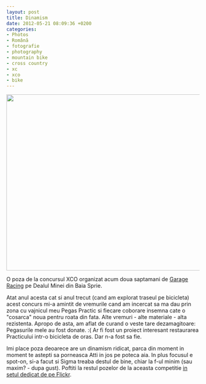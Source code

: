 ```yaml
---
layout: post
title: Dinamism
date: 2012-05-21 08:09:36 +0200
categories:
- Photos
- Română
- fotografie
- photography
- mountain bike
- cross country
- xc
- xco
- bike
---
```

<a href="http://www.flickr.com/photos/janos/7156995332/" title="Attila Kupas Deak by János Rusiczki, on Flickr"><img src="https://content.rusiczki.net/2012/05/attila-kupas-deak-garage-racing-xco-693x460.jpg" alt="" title="attila-kupas-deak-garage-racing-xco" width="693" height="460" class="alignnone size-medium wp-image-1559" /></a>

O poza de la concursul XCO organizat acum doua saptamani de <a href="http://www.garageracing.ro">Garage Racing</a> pe Dealul Minei din Baia Sprie.

Atat anul acesta cat si anul trecut (cand am explorat traseul pe bicicleta) acest concurs mi-a amintit de vremurile cand am incercat sa ma dau prin zona cu vajnicul meu Pegas Practic si fiecare coborare insemna cate o "cosarca" noua pentru roata din fata. Alte vremuri - alte materiale - alta rezistenta. Apropo de asta, am aflat de curand o veste tare dezamagitoare: Pegasurile mele au fost donate. :( Ar fi fost un proiect interesant restaurarea Practicului intr-o bicicleta de oras. Dar n-a fost sa fie.

Imi place poza deoarece are un dinamism ridicat, parca din moment in moment te astepti sa porneasca Atti in jos pe poteca aia. In plus focusul e spot-on, si-a facut si Sigma treaba destul de bine, chiar la f-ul minim (sau maxim? - dupa gust). Poftiti la restul pozelor de la aceasta competitie <a href="http://www.flickr.com/photos/janos/sets/72157629630687042/">in setul dedicat de pe Flickr</a>.
